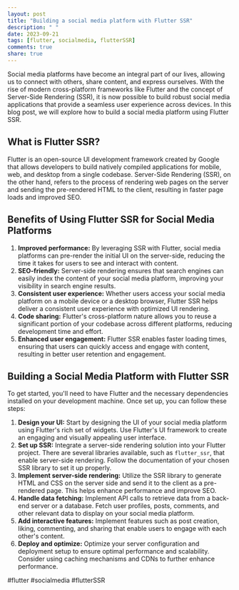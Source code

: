 ```yaml
---
layout: post
title: "Building a social media platform with Flutter SSR"
description: " "
date: 2023-09-21
tags: [flutter, socialmedia, flutterSSR]
comments: true
share: true
---
```


Social media platforms have become an integral part of our lives, allowing us to connect with others, share content, and express ourselves. With the rise of modern cross-platform frameworks like Flutter and the concept of Server-Side Rendering (SSR), it is now possible to build robust social media applications that provide a seamless user experience across devices. In this blog post, we will explore how to build a social media platform using Flutter SSR.

## What is Flutter SSR?

Flutter is an open-source UI development framework created by Google that allows developers to build natively compiled applications for mobile, web, and desktop from a single codebase. Server-Side Rendering (SSR), on the other hand, refers to the process of rendering web pages on the server and sending the pre-rendered HTML to the client, resulting in faster page loads and improved SEO.

## Benefits of Using Flutter SSR for Social Media Platforms

1. **Improved performance:** By leveraging SSR with Flutter, social media platforms can pre-render the initial UI on the server-side, reducing the time it takes for users to see and interact with content.
2. **SEO-friendly:** Server-side rendering ensures that search engines can easily index the content of your social media platform, improving your visibility in search engine results.
3. **Consistent user experience:** Whether users access your social media platform on a mobile device or a desktop browser, Flutter SSR helps deliver a consistent user experience with optimized UI rendering.
4. **Code sharing:** Flutter's cross-platform nature allows you to reuse a significant portion of your codebase across different platforms, reducing development time and effort.
5. **Enhanced user engagement:** Flutter SSR enables faster loading times, ensuring that users can quickly access and engage with content, resulting in better user retention and engagement.

## Building a Social Media Platform with Flutter SSR

To get started, you'll need to have Flutter and the necessary dependencies installed on your development machine. Once set up, you can follow these steps:

1. **Design your UI:** Start by designing the UI of your social media platform using Flutter's rich set of widgets. Use Flutter's UI framework to create an engaging and visually appealing user interface.
2. **Set up SSR:** Integrate a server-side rendering solution into your Flutter project. There are several libraries available, such as `flutter_ssr`, that enable server-side rendering. Follow the documentation of your chosen SSR library to set it up properly.
3. **Implement server-side rendering:** Utilize the SSR library to generate HTML and CSS on the server side and send it to the client as a pre-rendered page. This helps enhance performance and improve SEO.
4. **Handle data fetching:** Implement API calls to retrieve data from a back-end server or a database. Fetch user profiles, posts, comments, and other relevant data to display on your social media platform.
5. **Add interactive features:** Implement features such as post creation, liking, commenting, and sharing that enable users to engage with each other's content.
6. **Deploy and optimize:** Optimize your server configuration and deployment setup to ensure optimal performance and scalability. Consider using caching mechanisms and CDNs to further enhance performance.

#flutter #socialmedia #flutterSSR